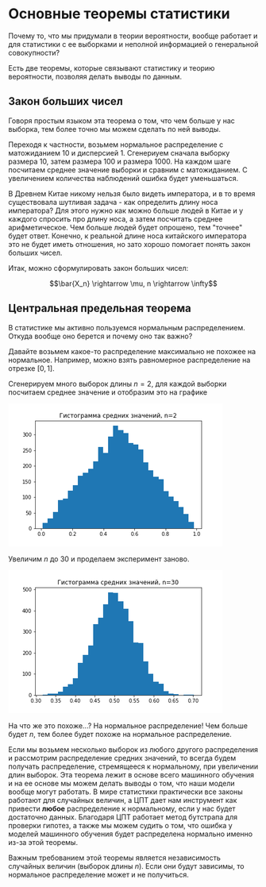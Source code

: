 # Основные теоремы статистики

Почему то, что мы придумали в теории вероятности, вообще работает и для статистики с ее выборками и неполной информацией о генеральной совокупности?

Есть две теоремы, которые связывают статистику и теорию вероятности, позволяя делать выводы по данным.

## Закон больших чисел

Говоря простым языком эта теорема о том, что чем больше у нас выборка, тем более точно мы можем сделать по ней выводы.

Переходя к частности, возьмем нормальное распределение с матожиданием 10 и дисперсией 1. Сгенериуем сначала выборку размера 10, затем размера 100 и размера 1000. На каждом шаге посчитаем среднее значение выборки и сравним с матожиданием. С увеличением количества наблюдений ошибка будет уменьшаться.

В Древнем Китае никому нельзя было видеть императора, и в то время существовала шутливая задача - как определить длину носа императора? Для этого нужно как можно больше людей в Китае и у каждого спросить про длину носа, а затем посчитать среднее арифметическое. Чем больше людей будет опрошено, тем "точнее" будет ответ. Конечно, к реальной длине носа китайского императора это не будет иметь отношения, но зато хорошо помогает понять закон больших чисел.

Итак, можно сформулировать закон больших чисел:

$$\bar{X_n} \rightarrow \mu, n \rightarrow \infty$$

## Центральная предельная теорема

В статистике мы активно пользуемся нормальным распределением. Откуда вообще оно берется и почему оно так важно?

Давайте возьмем какое-то распределение максимально не похожее на нормальное. Например, можно взять равномерное распределение на отрезке $[0, 1]$.

Сгенерируем много выборок длины $n=2$, для каждой выборки посчитаем среднее значение и отобразим это на графике

![uniform_2](../images/uniform_clt_n_2.png)

Увеличим $n$ до 30 и проделаем эксперимент заново.

![uniform_30](../images/uniform_clt_n_30.png)

На что же это похоже...? На нормальное распределение! Чем больше будет $n$, тем более будет похоже на нормальное распределение.

Если мы возьмем несколько выборок из любого другого распределения и рассмотрим распределение средних значений, то всегда будем получать распределение, стремящееся к нормальному, при увеличении длин выборок. Эта теорема лежит в основе всего машинного обучения и на ее основе мы можем делать выводы о том, что наши модели вообще могут работать. В мире статистики практически все законы работают для случайных величин, а ЦПТ дает нам инструмент как привести **любое** распределение к нормальному, если у нас будет достаточно данных. Благодаря ЦПТ работает метод бутстрапа для проверки гипотез, а также мы можем судить о том, что ошибка у моделей машинного обучения будет распределена нормально именно из-за этой теоремы.

Важным требованием этой теоремы является независимость случайных величин (выборок длины $n$). Если они будут зависимы, то нормальное распределение может и не получиться.
